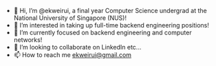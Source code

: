 - 👋 Hi, I’m @ekweirui, a final year Computer Science undergrad at the National University of Singapore (NUS)!
- 👀 I’m interested in taking up full-time backend engineering positions!
- 🌱 I’m currently focused on backend engineering and computer networks!
- 💞️ I’m looking to collaborate on LinkedIn etc...
- 📫 How to reach me ekweirui@gmail.com

<!---
ekweirui/ekweirui is a ✨ special ✨ repository because its `README.md` (this file) appears on your GitHub profile.
You can click the Preview link to take a look at your changes.
--->
